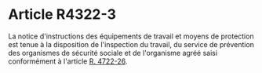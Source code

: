 # Article R4322-3

  
La notice d'instructions des équipements de travail et moyens de protection est tenue à la disposition de l'inspection du travail, du service de prévention des organismes de sécurité sociale et de l'organisme agréé saisi conformément à l'article [R. 4722-26][1].

 [1]: /affichCodeArticle.do?cidTexte=LEGITEXT000006072050&idArticle=LEGIARTI000018493862&dateTexte=&categorieLien=cid